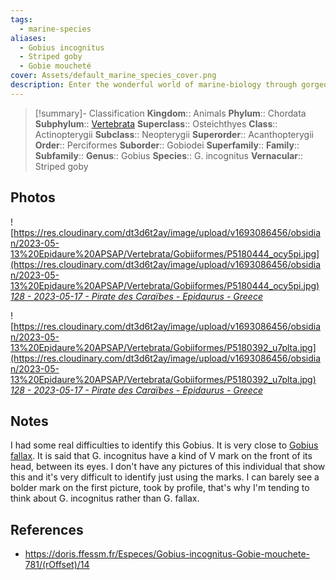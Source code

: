```yaml
---
tags:
  - marine-species
aliases:
  - Gobius incognitus
  - Striped goby
  - Gobie moucheté
cover: Assets/default_marine_species_cover.png
description: Enter the wonderful world of marine-biology through gorgeous underwater pictures of marine animals. Gobiiformes is an order of cute little fish with a fused pelvic fin and big round eyes.
---
```

> [!summary]- Classification
**Kingdom**:: Animals
**Phylum**:: Chordata
**Subphylum**:: [Vertebrata](Vertebrata.md)
**Superclass**:: Osteichthyes
**Class**:: Actinopterygii
**Subclass**:: Neopterygii 
**Superorder**:: Acanthopterygii
**Order**:: Perciformes
**Suborder**:: Gobiodei
**Superfamily**::
**Family**:: 
**Subfamily**::
**Genus**:: Gobius
**Species**:: G. incognitus
**Vernacular**:: Striped goby

## Photos
![https://res.cloudinary.com/dt3d6t2ay/image/upload/v1693086456/obsidian/2023-05-13%20Epidaure%20APSAP/Vertebrata/Gobiiformes/P5180444_ocy5pi.jpg](https://res.cloudinary.com/dt3d6t2ay/image/upload/v1693086456/obsidian/2023-05-13%20Epidaure%20APSAP/Vertebrata/Gobiiformes/P5180444_ocy5pi.jpg)
*[128 - 2023-05-17 - Pirate des Caraïbes - Epidaurus - Greece](128%20-%202023-05-17%20-%20Pirate%20des%20Caraïbes%20-%20Epidaurus%20-%20Greece.md)*

![https://res.cloudinary.com/dt3d6t2ay/image/upload/v1693086456/obsidian/2023-05-13%20Epidaure%20APSAP/Vertebrata/Gobiiformes/P5180392_u7plta.jpg](https://res.cloudinary.com/dt3d6t2ay/image/upload/v1693086456/obsidian/2023-05-13%20Epidaure%20APSAP/Vertebrata/Gobiiformes/P5180392_u7plta.jpg)
*[128 - 2023-05-17 - Pirate des Caraïbes - Epidaurus - Greece](128%20-%202023-05-17%20-%20Pirate%20des%20Caraïbes%20-%20Epidaurus%20-%20Greece.md)*
## Notes
I had some real difficulties to identify this Gobius. It is very close to [Gobius fallax](https://doris.ffessm.fr/Especes/Gobius-fallax-Gobie-de-Sarato-3378/(rOffset)/11). It is said that G. incognitus have a kind of V mark on the front of its head, between its eyes. I don't have any pictures of this individual that show this and it's very difficult to identify just using the marks. I can barely see a bolder mark on the first picture, took by profile, that's why I'm tending to think about G. incognitus rather than G. fallax.

## References
- https://doris.ffessm.fr/Especes/Gobius-incognitus-Gobie-mouchete-781/(rOffset)/14